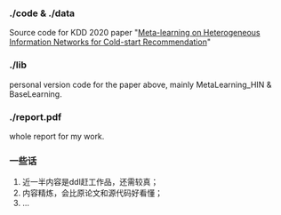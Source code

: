 ### ./code & ./data
Source code for KDD 2020 paper "[Meta-learning on Heterogeneous Information Networks for Cold-start Recommendation](https://yuanfulu.github.io/publication/KDD-MetaHIN.pdf)"
### ./lib
personal version code for the paper above, mainly MetaLearning_HIN & BaseLearning.
### ./report.pdf
whole report for my work.
### 一些话
1. 近一半内容是ddl赶工作品，还需较真；
2. 内容精炼，会比原论文和源代码好看懂；
3. ...
